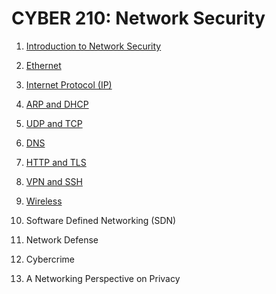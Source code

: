# CYBER 210: Network Security

1. [Introduction to Network Security](https://github.com/SEUNGHO-Y00/MICS/blob/main/Cyber210/Introduction.md)

2. [Ethernet](https://github.com/SEUNGHO-Y00/MICS/blob/main/Cyber210/Ethernet.md)

3. [Internet Protocol (IP)](https://github.com/SEUNGHO-Y00/MICS/blob/main/Cyber210/IP.md)

4. [ARP and DHCP](https://github.com/SEUNGHO-Y00/MICS/blob/main/Cyber210/ARPandDHCP.md)

5. [UDP and TCP](https://github.com/SEUNGHO-Y00/MICS/blob/main/Cyber210/UDPandTCP.md)

6. [DNS](https://github.com/SEUNGHO-Y00/MICS/blob/main/Cyber210/DNS.md)

7. [HTTP and TLS](https://github.com/SEUNGHO-Y00/MICS/blob/main/Cyber210/HTTPandTLS.md)

8. [VPN and SSH](https://github.com/SEUNGHO-Y00/MICS/blob/main/Cyber210/VPNandSSH.md)

9. [Wireless](https://github.com/SEUNGHO-Y00/MICS/blob/main/Cyber210/Wireless.md)

10. Software Defined Networking (SDN)

11. Network Defense

12. Cybercrime

13. A Networking Perspective on Privacy

